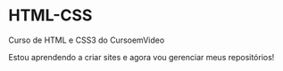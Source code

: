 # HTML-CSS
 Curso de HTML e CSS3 do CursoemVideo

Estou aprendendo a criar sites e agora vou gerenciar meus repositórios!